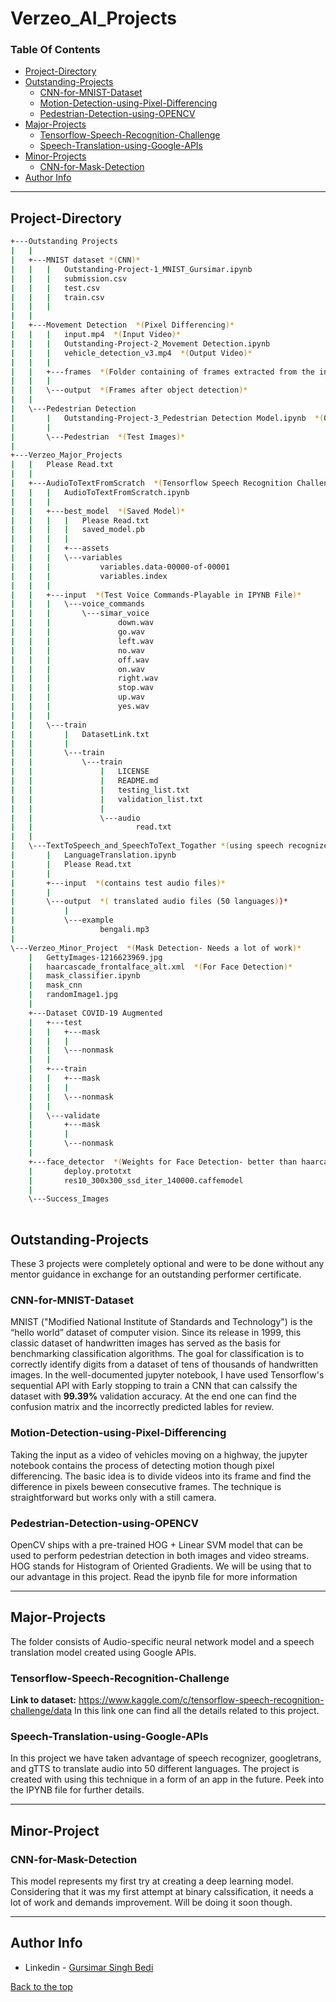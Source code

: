 # Verzeo_AI_Projects

### Table Of Contents
- [Project-Directory](#project-directory)
- [Outstanding-Projects](#outstanding-projects)
    * [CNN-for-MNIST-Dataset](#cnn-for-mnist-dataset)
    * [Motion-Detection-using-Pixel-Differencing](#motion-detection-using-pixel-differencing)
    * [Pedestrian-Detection-using-OPENCV](#motion-detection-using-pixel-differencing)
- [Major-Projects](#major-projects)
    * [Tensorflow-Speech-Recognition-Challenge](#tensorflow-speech-recognition-challenge)
    * [Speech-Translation-using-Google-APIs](#speech-translation-using-google-apis)
- [Minor-Projects](#minorproject)
    * [CNN-for-Mask-Detection](#cnn-for-mask-detection)
- [Author Info](#author-info)

---
## Project-Directory

``` bash 
+---Outstanding Projects
|   |       
|   +---MNIST dataset *(CNN)*
|   |   |   Outstanding-Project-1_MNIST_Gursimar.ipynb
|   |   |   submission.csv
|   |   |   test.csv
|   |   |   train.csv
|   |   |   
|   |           
|   +---Movement Detection  *(Pixel Differencing)*
|   |   |   input.mp4  *(Input Video)*
|   |   |   Outstanding-Project-2_Movement Detection.ipynb
|   |   |   vehicle_detection_v3.mp4  *(Output Video)*
|   |   |       
|   |   +---frames  *(Folder containing of frames extracted from the input video)*
|   |   |       
|   |   \---output  *(Frames after object detection)*
|   |           
|   \---Pedestrian Detection
|       |   Outstanding-Project-3_Pedestrian Detection Model.ipynb  *(OPENCV)*
|       |   
|       \---Pedestrian  *(Test Images)*
|               
+---Verzeo_Major_Projects
|   |   Please Read.txt
|   |       
|   +---AudioToTextFromScratch  *(Tensorflow Speech Recognition Challenge)*
|   |   |   AudioToTextFromScratch.ipynb 
|   |   |   
|   |   +---best_model  *(Saved Model)*
|   |   |   |   Please Read.txt
|   |   |   |   saved_model.pb
|   |   |   |   
|   |   |   +---assets
|   |   |   \---variables
|   |   |           variables.data-00000-of-00001
|   |   |           variables.index
|   |   |           
|   |   +---input  *(Test Voice Commands-Playable in IPYNB File)*
|   |   |   \---voice_commands
|   |   |       \---simar_voice
|   |   |               down.wav
|   |   |               go.wav
|   |   |               left.wav
|   |   |               no.wav
|   |   |               off.wav
|   |   |               on.wav
|   |   |               right.wav
|   |   |               stop.wav
|   |   |               up.wav
|   |   |               yes.wav
|   |   |               
|   |   \---train 
|   |       |   DatasetLink.txt
|   |       |   
|   |       \---train
|   |           \---train
|   |               |   LICENSE
|   |               |   README.md
|   |               |   testing_list.txt
|   |               |   validation_list.txt
|   |               |   
|   |               \---audio
|   |                       read.txt
|   |                       
|   \---TextToSpeech_and_SpeechToText_Togather *(using speech recognizer, googletrans, and gTTS)*
|       |   LanguageTranslation.ipynb
|       |   Please Read.txt
|       |       
|       +---input  *(contains test audio files)*
|       |       
|       \---output  *( translated audio files (50 languages))*
|           |   
|           \---example
|                   bengali.mp3
|                   
\---Verzeo_Minor_Project  *(Mask Detection- Needs a lot of work)*
    |   GettyImages-1216623969.jpg
    |   haarcascade_frontalface_alt.xml  *(For Face Detection)*
    |   mask_classifier.ipynb
    |   mask_cnn
    |   randomImage1.jpg
    |       
    +---Dataset COVID-19 Augmented 
    |   +---test
    |   |   +---mask
    |   |   |       
    |   |   \---nonmask
    |   |           
    |   +---train
    |   |   +---mask
    |   |   |       
    |   |   \---nonmask
    |   |           
    |   \---validate
    |       +---mask
    |       |       
    |       \---nonmask
    |               
    +---face_detector  *(Weights for Face Detection- better than haarcasade)*
    |       deploy.prototxt
    |       res10_300x300_ssd_iter_140000.caffemodel
    |       
    \---Success_Images 
            


```
## Outstanding-Projects
These 3 projects were completely optional and were to be done without any mentor guidance in exchange for an outstanding performer certificate.

   ### CNN-for-MNIST-Dataset
  MNIST ("Modified National Institute of Standards and Technology") is the “hello world” dataset of computer vision. Since its release in 1999, this classic dataset of handwritten images has served as the basis for benchmarking classification algorithms. The goal for classification is to correctly identify digits from a dataset of tens of thousands of handwritten images. In the well-documented jupyter notebook, I have used Tensorflow's sequential API with Early stopping to train a CNN that can calssify the dataset with **99.39%** validation accuracy. At the end one can find the confusion matrix and the incorrectly predicted lables for review.
    
   ### Motion-Detection-using-Pixel-Differencing
  Taking the input as a video of vehicles moving on a highway, the jupyter notebook contains the process of detecting motion though pixel differencing. The basic idea is to divide videos into its frame and find the difference in pixels beween consecutive frames. The technique is straightforward but works only with a still camera.
    
   ### Pedestrian-Detection-using-OPENCV
  OpenCV ships with a pre-trained HOG + Linear SVM model that can be used to perform pedestrian detection in both images and video streams. HOG stands for Histogram of Oriented Gradients. We will be using that to our advantage in this project. Read the ipynb file for more information
  
---
  
## Major-Projects
The folder consists of Audio-specific neural network model and a speech translation model created using Google APIs.

   ### Tensorflow-Speech-Recognition-Challenge
   **Link to dataset:**  https://www.kaggle.com/c/tensorflow-speech-recognition-challenge/data
    In this link one can find all the details related to this project.
    
   ### Speech-Translation-using-Google-APIs
  In this project we have taken advantage of speech recognizer, googletrans, and gTTS to translate audio into 50 different languages. The project is created with using this technique in a form of an app in the future. Peek into the IPYNB file for further details.
  
---
 ## Minor-Project
   ### CNN-for-Mask-Detection
   This model represents my first try at creating a deep learning model. Considering that it was my first attempt at binary calssification, it needs a lot of work and demands improvement. Will be doing it soon though.

---

## Author Info
- Linkedin - [Gursimar Singh Bedi](https://www.linkedin.com/in/gursimar-singh-bedi-31439a170)

[Back to the top](#Verzeo_AI_Projects)
